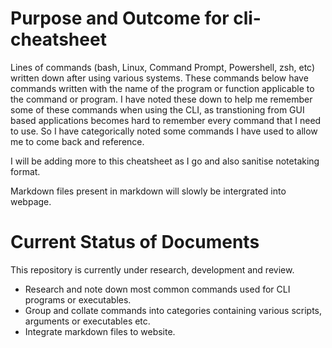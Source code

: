 # Purpose and Outcome for cli-cheatsheet
Lines of commands (bash, Linux, Command Prompt, Powershell, zsh, etc) written down after using various systems. These commands below have commands written with the name of the program or function applicable to the command or program. I have noted these down to help me remember some of these commands when using the CLI, as transtioning from GUI based applications becomes hard to remember every command that I need to use. So I have categorically noted some commands I have used to allow me to come back and reference.

I will be adding more to this cheatsheet as I go and also sanitise notetaking format.

Markdown files present in markdown will slowly be intergrated into webpage.

# Current Status of Documents
This repository is currently under research, development and review.
- Research and note down most common commands used for CLI programs or executables.
- Group and collate commands into categories containing various scripts, arguments or executables etc.
- Integrate markdown files to website.
